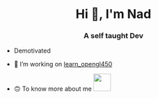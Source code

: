 <h1 align="center">Hi 👋, I'm Nad</h1>
<h3 align="center">A self taught Dev</h3>

- Demotivated

- 🔭 I’m working on [learn_opengl450](https://github.com/nadnone/learn_opengl450)

- 🙃 To know more about me [<img src="https://nadnone.ch/res/logo_nf.png" width="40" height="40"> ](https://nadnone.ch/)
